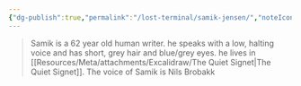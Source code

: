 ```yaml
---
{"dg-publish":true,"permalink":"/lost-terminal/samik-jensen/","noteIcon":"","created":"2024-10-18T10:32","updated":"2025-03-14T07:08"}
---
```


> <span query="get(aliases[0])"></span>Samik<span type="end"></span> is a <span query="get(age)"></span>62<span type="end"></span> year old <span query="get(species)"></span>human<span type="end"></span> <span query="get(archetype)"></span>writer<span type="end"></span>. <span query="get(pronouns[0])"></span>he<span type="end"></span> speaks with a <span query="get(voice)"></span>low, halting<span type="end"></span> voice and has <span query="get(hair)"></span>short, grey<span type="end"></span> hair and <span query="get(eyes)"></span>blue/grey<span type="end"></span> eyes. <span query="get(pronouns[0])"></span>he<span type="end"></span> lives in <span query="get(home[0])"></span>[[Resources/Meta/attachments/Excalidraw/The Quiet Signet\|The Quiet Signet]]<span type="end"></span>.
> The voice of <span query="get(aliases[0])"></span>Samik<span type="end"></span> is <span query="get(actor)"></span>Nils Brobakk<span type="end"></span>

 